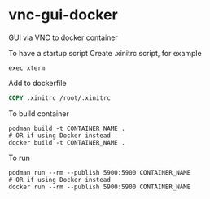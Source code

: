 # vnc-gui-docker
GUI via VNC to docker container


To have a startup script
Create .xinitrc script, for example

```
exec xterm
```

Add to dockerfile

```Dockerfile
COPY .xinitrc /root/.xinitrc
```

To build container

```
podman build -t CONTAINER_NAME .
# OR if using Docker instead
docker build -t CONTAINER_NAME .
```

To run

```
podman run --rm --publish 5900:5900 CONTAINER_NAME
# OR if using Docker instead
docker run --rm --publish 5900:5900 CONTAINER_NAME
```

